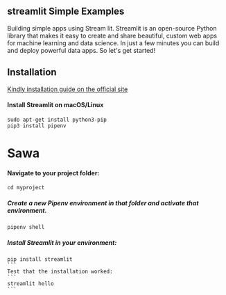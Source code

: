 ## streamlit Simple Examples
Building simple apps using Stream lit. Streamlit is an open-source Python library that makes it easy to create and share beautiful, custom web apps for machine learning and data science. In just a few minutes you can build and deploy powerful data apps. So let's get started!

## Installation 
[Kindly installation guide on the official site](https://docs.streamlit.io/library/get-started/installation)

#### Install Streamlit on macOS/Linux
```
sudo apt-get install python3-pip
pip3 install pipenv
```
# Sawa 
#### Navigate to your project folder:
```
cd myproject
```
##### Create a new Pipenv environment in that folder and activate that environment.
```
pipenv shell
```
##### Install Streamlit in your environment:
````
pip install streamlit
```
Test that the installation worked:
```
streamlit hello
```
